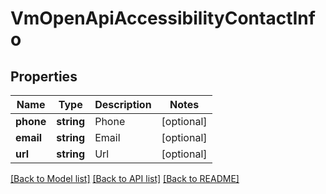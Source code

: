 # VmOpenApiAccessibilityContactInfo

## Properties
Name | Type | Description | Notes
------------ | ------------- | ------------- | -------------
**phone** | **string** | Phone | [optional] 
**email** | **string** | Email | [optional] 
**url** | **string** | Url | [optional] 

[[Back to Model list]](../../README.md#documentation-for-models) [[Back to API list]](../../README.md#documentation-for-api-endpoints) [[Back to README]](../../README.md)

